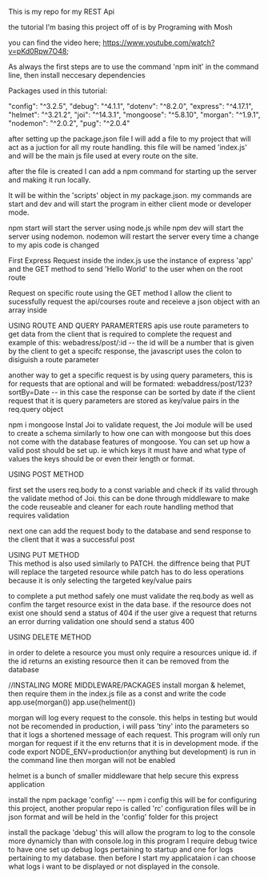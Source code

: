 This is my repo for my REST Api

the tutorial I'm basing this project off of is by Programing with Mosh

you can find the video here; https://www.youtube.com/watch?v=pKd0Rpw7O48;

As always the first steps are to use the command 'npm init' in the command line, then install neccesary dependencies

Packages used in this tutorial:

"config": "^3.2.5",
"debug": "^4.1.1",
"dotenv": "^8.2.0",
"express": "^4.17.1",
"helmet": "^3.21.2",
"joi": "^14.3.1",
"mongoose": "^5.8.10",
"morgan": "^1.9.1",
"nodemon": "^2.0.2",
"pug": "^2.0.4"

after setting up the package.json file I will add a file to my project that will act as a juction for all my route handling. this file will be named 'index.js' and will be the main js file used at every route on the site.

after the file is created I can add a npm command for starting up the server and making it run locally. 

It will be within the 'scripts' object in my package.json. my commands are start and dev and will start the program in either client mode or developer mode. 

npm start will start the server using node.js while npm dev will start the server using nodemon. nodemon will restart the server every time a change to my apis code is changed

First Express Request
inside the index.js use the instance of express 'app' and the GET method to send 'Hello World' to the user when on the root route

Request on specific route
using the GET method I allow the client to sucessfully request the api/courses route and receieve a json object with an array inside

USING ROUTE AND QUERY PARAMERTERS
apis use route parameters to get data from the client that is required to complete the request
and example of this: webadress/post/:id -- the id will be a number that is given by the client to get a specifc response, the javascript uses the colon to disiguish a route parameter

another way to get a specific request is by using query parameters, this is for requests that are optional and will be formated: webaddress/post/123?sortBy=Date -- in this case the response can be sorted by date if the client request that it is
query parameters are stored as key/value pairs in the req.query object

npm i mongoose
Instal Joi to validate request, the Joi module will be used to create a schema similarly to how one can with mongoose but this does not come with the database features of mongoose. You can set up how a valid post should be set up. ie which keys it must have and what type of values the keys should be or even their length or format.

USING POST METHOD

first set the users req.body to a const variable and check if its valid through the validate method of Joi. this can be done through middleware to make the code reuseable and cleaner for each route handling method that requires validation

next one can add the request body to the database and send response to the client that it was a successful post

USING PUT METHOD   
This method is also used similarly to PATCH. the diffrence being that PUT will replace the targeted resource while patch has to do less operations because it is only selecting the targeted key/value pairs

to complete a put method safely one must validate the req.body as well as confim the target resource exist in the data base. if the resource does not exist one should send a status of 404 if the user give a request that returns an error durring validation one should send a status 400

USING DELETE METHOD

in order to delete a resource you must only require a resources unique id. if the id returns an existing resource then it can be removed from the database


//INSTALING MORE MIDDLEWARE/PACKAGES
install morgan & helemet, then require them in the index.js file as a const and write the code app.use(morgan()) app.use(helment())

morgan will log every request to the console. this helps in testing but would not be recomended in production, i will pass 'tiny' into the parameters so that it logs a shortened message of each request. This program will only run morgan for request if it the env returns that it is in development mode. if the code export NODE_ENV=production(or anything but development) is run in the command line then morgan will not be enabled

helmet is a bunch of smaller middleware that help secure this express application

install the npm package 'config' --- npm i config
this will be for configuring this project, another propular repo is called 'rc'
configuration files will be in json format and will be held in the 'config' folder for this project 

install the package 'debug' this will allow the program to log to the console more dynamicly than with console.log
in this program I require debug twice to have one set up debug logs pertaining to startup and one for logs pertaining to my database. then before I start my applicataion i can choose what logs i want to be displayed or not displayed in the console.


